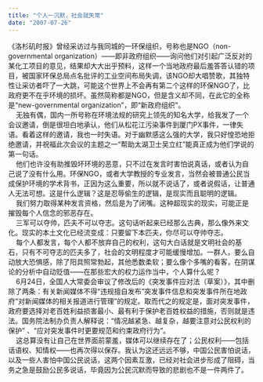 ```yaml
---
title: "个人一沉默，社会就失常"
date: "2007-07-26"
---
```


《洛杉矶时报》曾经采访过与我同城的一环保组织，号称也是NGO（non-governmental organization）——即非政府组织——询问他们对引起广泛反对的某化工项目的意见，结果却大大出乎预料，这样一个当地政府最后羞答答认错的项目，被国家环保总局点名批评的工业空间布局失调，该NGO却大唱赞歌，其独特性让采访者吓了一大跳，可能这个世界上不会再有第二个这样的环保NGO了，比政府更不在乎环境的损坏。虽然简称都是NGO，但是含义却不同，在此它的全称是“new-governmental organization”，即“新政府组织”。  
    无独有偶，国内一所号称在环境法规的研究上领先的知名大学，给我发了一个会议邀请，倒是很坦白地承认，他们从松花江污染事件到厦门PX事件，一律失语。看着这样的邀请，我也一时失语。对于幽默感这么强的大学，我只好惶恐地拒绝邀请，并祝福此次会议的主题之一“帮助太湖卫士吴立红”能真正成为他们学说的第一句话。  
    他们也许没有助推毁坏环境的恶意，只不过在发言时害怕说真话，或者认为自己说了没有什么用。环保NGO，或者大学教授的专业发言，当然会被普通公民当成保护环境的学术背书，正因为这么重要，所以就不说话了，或者说假话，让普通人无法可想。这是什么逻辑？这是忍辱偷生的逻辑，是现实而且聪明的逻辑。  
    我们努力取得某种发言资格，然后是为了闭嘴。这种超现实的现实，可能正是摧毁每个人信念的邪恶存在。  
    三军可以夺帅，匹夫不可以夺志。这句话听起来已经那么古典，那么像外来文化。现实的本土文化已经流变成：只要留下本匹夫，你尽可以夺帅夺志。  
    每个人都发言，每个人都不放弃自己的权利，这句大白话就是文明社会的基石，只有不可夺志的匹夫多了，社会的文明程度才可能缓慢增加。一群人，要么自动放大恐惧感，除了阳具照常勃起，其他悉数柔软；要么像个多嘴的看客，在阴谋论的分析中自动贬值——在那些宏大的权力运作当中，个人算什么呢？  
    6月24日，全国人大常委会审议了修改后的《突发事件应对法（草案）》，其中删除了两条：有关新闻媒体不得“违规擅自发布”突发事件信息和突发事件所在地政府“对新闻媒体的相关报道进行管理”的规定。取而代之的规定是，面对突发事件，政府要选择对老百姓利益损害最小、最有利于保护老百姓权益的措施，否则就是违法。国务院法制办负责人解释说：“情况越紧急、越复杂，越要注意对公民权利的保护” 、“应对突发事件时更要规范和约束政府行为”。  
    这总算没有让自己在世界面前蒙羞，媒体可以继续存在了；公民权利——包括话语权、知情权——也再次得以保存。我认为这还远远不够，中国公民害怕说话，以及一些人害怕中国公民说话，这两个因素互激，已经对社会进步形成了阻碍，当务之急是鼓励公民多说话，毕竟因为公民沉默而导致的悲剧也不是一件两件了。

